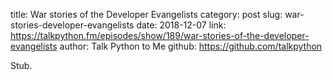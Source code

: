 title: War stories of the Developer Evangelists
category: post
slug: war-stories-developer-evangelists
date: 2018-12-07
link: https://talkpython.fm/episodes/show/189/war-stories-of-the-developer-evangelists
author: Talk Python to Me
github: https://github.com/talkpython


Stub.
